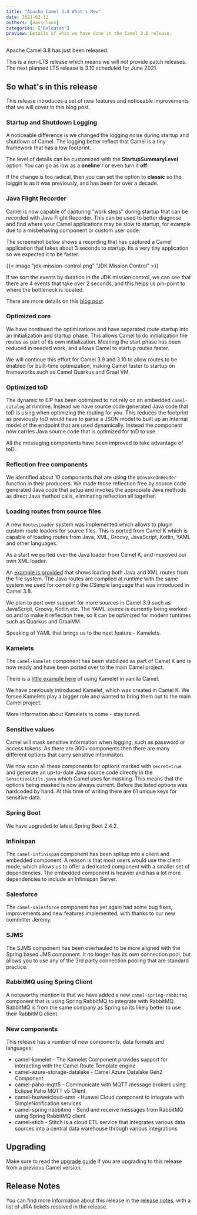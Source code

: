 ```yaml
---
title: "Apache Camel 3.8 What's New"
date: 2021-02-12
authors: [davsclaus]
categories: ["Releases"]
preview: Details of what we have done in the Camel 3.8 release.
---
```


Apache Camel 3.8 has just been released.

This is a non-LTS release which means we will not provide patch releases.
The next planned LTS release is 3.10 scheduled for June 2021.

## So what's in this release

This release introduces a set of new features and noticeable improvements that we will cover in this blog post.

### Startup and Shutdown Logging

A noticeable difference is we changed the logging noise during startup and shutdown of Camel.
The logging better reflect that Camel is a tiny framework that has a low footprint.

The level of details can be customized with the __StartupSummaryLevel__ option.
You can go as low as a __oneline__'r or even turn it __off__.

If the change is too radical, then you can set the option to __classic__ so the loiggin
is as it was previously, and has been for over a decade.

### Java Flight Recorder

Camel is now capable of capturing "work steps" during startup that can be recorded with Java Flight Recorder.
This can be used to better diagnose and find where your Camel applications may be slow to startup, for example due to a misbehaving component or custom user code.

The screenshot below shows a recording that has captured a Camel application that takes about 3 seconds to startup.
Its a very tiny application so we expected it to be faster.

{{< image "jdk-mission-control.png" "JDK Mission Control" >}}

If we sort the events by duration in the JDK mission control, we can see that there are 4 events that take over 2 seconds,
and this helps us pin-point to where the bottleneck is located.

There are more details on this [blog post](http://www.davsclaus.com/2021/01/apache-camel-38-and-java-flight-recorder.html).

### Optimized core

We have continued the optimizations and have separated route startup into an initialization and startup phase.
This allows Camel to do initialization the routes as part of its own initialization. Meaning the start phase has been reduced
in needed work, and allows Camel to startup routes faster.

We will continue this effort for Camel 3.9 and 3.10 to allow routes to be enabled for built-time optimization,
making Camel faster to startup on frameworks such as Camel Quarkus and Graal VM.

### Optimized toD

The dynamic to EIP has been optimized to not rely on an embedded `camel-catalog` at runtime.
Instead we have source code generated Java code that toD is using when optimizing the routing for you.
This reduces the footprint as previously toD would have to parse a JSON model to built up an internal model of the endpoint that
are used dynamically. Instead the component now carries Java source code that is optimized for toD to use.

All the messaging components have been improved to take advantage of toD.

### Reflection free components

We identified about 10 components that are using the `@InvokeOnHeader` function in their producers.
We made those reflection free by source code generated Java code that setup and invokes the appropiate Java methods
as direct Java method calls, eliminating reflection all together.

### Loading routes from source files

A new `RoutesLoader` system was implemented which allows to plugin custom route loaders for source files.
This is ported from Camel K which is capable of loading routes from Java, XML, Groovy, JavaScript, Kotlin, YAML and other languages.

As a start we ported over the Java loader from Camel K, and improved our own XML loader.

An [example is provided](https://github.com/apache/camel-examples/tree/master/examples/camel-example-routeloader)
that shows loading both Java and XML routes from the file system.
The Java routes are compiled at runtime with the same system we used for compiling the CSimple language
that was introduced in Camel 3.8.

We plan to port over support for more sources in Camel 3.9 such as JavaScript, Groovy, Kotlin etc.
The YAML source is currently being worked on and to make it reflection free, so it can be
optimized for modern runtimes such as Quarkus and GraalVM.

Speaking of YAML that brings us to the next feature - Kamelets.

### Kamelets

The `camel-kamelet` component has been stabilized as part of Camel K and is now ready
and have been ported over to the main Camel project.

There is a [little example here](https://github.com/apache/camel-examples/tree/master/examples/camel-example-kamelet)
of using Kamelet in vanilla Camel.

We have previously introduced Kamelet, which was created in Camel K.
We forsee Kamelets play a bigger role and wanted to bring them out to the main Camel project.

More information about Kamelets to come - stay tuned.

### Sensitive values

Camel will mask sensitive information when logging, such as password or access tokens.
As there are 300+ components then there are many different options that carry sensitive informaiton.

We now scan all these components for options marked with `secret=true`
and generate an up-to-date Java source code directly in the `SensitiveUtils.java`
which Camel uses for masking. This means that the options being masked is now always current.
Before the listed options was hardcoded by hand. At this time of writing there are 61
unique keys for sensitive data.

### Spring Boot

We have upgraded to latest Spring Boot 2.4.2.

### Infinispan

The `camel-infinispan` component has been splitup into a client and embedded component.
A reason is that most users would use the client mode, which allows us to offer a dedicated component with a smaller set of dependencies. The embedded component is heavier and has a lot more dependencies to include an Infinispan Server.

### Salesforce

The `camel-salesforce` component has yet again had some bug fixes, improvements and new features implemented, with thanks to our
new committer Jeremy.

### SJMS

The SJMS component has been overhauled to be more aligned with the Spring based JMS component.
It no longer has its own connection pool, but allows you to use any of the 3rd party connection pooling
that are standard practice.

### RabbitMQ using Spring Client

A noteworthy mention is that we have added a new `camel-spring-rabbitmq` component that is using Spring RabbitMQ
to integrate with RabbitMQ. RabbitMQ is from the same company as Spring so its likely better to use their RabbitMQ client.

### New components

This release has a number of new components, data formats and languages:

- camel-kamelet - The Kamelet Component provides support for interacting with the Camel Route Template engine
- camel-azure-storage-datalake - Camel Azure Datalake Gen2 Component
- camel-paho-mqtt5 - Communicate with MQTT message brokers using Eclipse Paho MQTT v5 Client
- camel-huaweicloud-smn - Huawei Cloud component to integrate with SimpleNotification services
- camel-spring-rabbitmq - Send and receive messages from RabbitMQ using Spring RabbitMQ client
- camel-stich - Stitch is a cloud ETL service that integrates various data sources into a central data warehouse through various integrations

## Upgrading

Make sure to read the [upgrade guide](/manual/latest/camel-3x-upgrade-guide-3_8.html) if you are upgrading to this
release from a previous Camel version.

## Release Notes

You can find more information about this release in the [release notes](/releases/release-3.8.0/), with a list of JIRA tickets resolved in the release.
